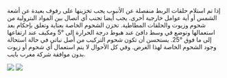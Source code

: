 إذا تم استلام حلقات الربط منفصلة عن الأنبوب يجب تخزينها على رفوف بعيدة عن أشعة الشمس أو أية عوامل خارجية أخرى.
يجب أيضا تجنب أي اتصال بين المواد البترولية من شحوم وزيوت والحلقات المطاطية.
تخزن الشحوم الخاصة بعناية وتغلق بإحكام بعد استعمالها وتوضع في وسط دافئ عند هبوط درجة الحرارة إلى °5 ومكيف عند ارتفاعها إلى ما فوق °25.
يستحسن أن تكون شحوم التركيب من أصل نباتي في حالة استحالة وجود الشحوم الخاصة لهذا الغرض.
وفي كل الأحوال لا يتم استعمال أي شحوم أو زيوت بدون موافقة شركة مغرب بايب.

<div text-center>
<img src="/assets/images/support_cyrcle_grease_storage-1.jpg" />
<img src="/assets/images/support_cyrcle_grease_storage-2.jpg" />
</div>